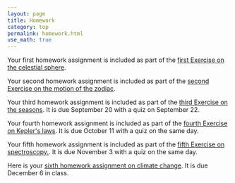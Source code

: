 ```yaml
---
layout: page
title: Homework
category: top
permalink: homework.html
use_math: true
---
```


Your first homework assignment is included as part of the <a href="tutorials/celestial-sphere/celestial-sphere.pdf">first Exercise on the celestial sphere</a>. 

Your second homework assignment is included as part of the <a href="tutorials/zodiac-motion/zodiac-motion.pdf">second Exercise on the motion of the zodiac</a>. 

Your third homework assignment is included as part of the <a href="tutorials/the-seasons/the-seasons.pdf">third Exercise on the seasons</a>. It is due September 20 with a quiz on September 22.

Your fourth homework assignment is included as part of the <a href="tutorials/keplers-laws/keplers-laws.pdf">fourth Exercise on Kepler's laws</a>. It is due October 11 with a quiz on the same day. 

Your fifth homework assignment is included as part of the <a href="tutorials/spectroscopy/spectroscopy.pdf">fifth Exercise on spectroscopy.</a>. It is due November 3 with a quiz on the same day. 

Here is your <a href="tutorials/climate-change-homework/climate-change.pdf">sixth homework assignment on climate change</a>. It is due December 6 in class.
